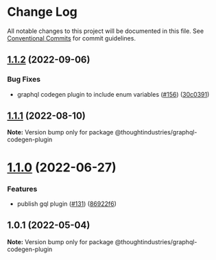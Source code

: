 # Change Log

All notable changes to this project will be documented in this file.
See [Conventional Commits](https://conventionalcommits.org) for commit guidelines.

## [1.1.2](https://github.com/thoughtindustries/helium/compare/@thoughtindustries/graphql-codegen-plugin@1.1.1...@thoughtindustries/graphql-codegen-plugin@1.1.2) (2022-09-06)


### Bug Fixes

* graphql codegen plugin to include enum variables ([#156](https://github.com/thoughtindustries/helium/issues/156)) ([30c0391](https://github.com/thoughtindustries/helium/commit/30c03914349cad1c26b81013b18e05fae4b9be65))





## [1.1.1](https://github.com/thoughtindustries/helium/compare/@thoughtindustries/graphql-codegen-plugin@1.1.0...@thoughtindustries/graphql-codegen-plugin@1.1.1) (2022-08-10)

**Note:** Version bump only for package @thoughtindustries/graphql-codegen-plugin





# [1.1.0](https://github.com/thoughtindustries/helium/compare/@thoughtindustries/graphql-codegen-plugin@1.0.1...@thoughtindustries/graphql-codegen-plugin@1.1.0) (2022-06-27)


### Features

* publish gql plugin ([#131](https://github.com/thoughtindustries/helium/issues/131)) ([86922f6](https://github.com/thoughtindustries/helium/commit/86922f608517eeaade3379dcf461c07798df4c7e))





## 1.0.1 (2022-05-04)

**Note:** Version bump only for package @thoughtindustries/graphql-codegen-plugin
